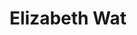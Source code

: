 ---
title: "Elizabeth Wat"
presenter_id: elizabeth_wat
layout: member_all_publications
permalink: /member_full_publications/:presenter_id/
---